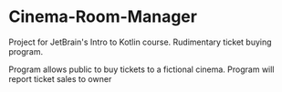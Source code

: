 # Cinema-Room-Manager
Project for JetBrain's Intro to Kotlin course.  Rudimentary ticket buying program.

Program allows public to buy tickets to a fictional cinema.  Program will report ticket sales to owner
